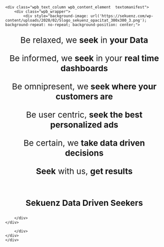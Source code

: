 	
	<div class="wpb_text_column wpb_content_element  textomanifest">
		<div class="wpb_wrapper">
			<div style="background-image: url('https://sekuenz.com/wp-content/uploads/2020/02/Slogo_sekuenz_opacitat_300x300_3.png'); background-repeat: no-repeat; background-position: center;">
<p style="text-align: center; font-size: 26px; line-height: 32px;">Be relaxed, we <strong>seek</strong> in <strong>your Data</strong></p>
<p style="text-align: center; font-size: 26px; line-height: 32px;">Be informed, we <strong>seek</strong> in your <strong>real time dashboards</strong></p>
<p style="text-align: center; font-size: 26px; line-height: 32px;">Be omnipresent, we <strong>seek where your customers are</strong></p>
<p style="text-align: center; font-size: 26px; line-height: 32px;">Be user centric, <strong>seek the best personalized ads</strong></p>
<p style="text-align: center; font-size: 26px; line-height: 32px;">Be certain, we <strong>take data driven decisions</strong></p>
<p style="text-align: center; font-size: 26px; line-height: 32px;"><strong>Seek</strong> with us, <strong>get results</strong></p>
<p>&nbsp;</p>
<p style="text-align: center; font-size: 26px;"><strong>Sekuenz Data Driven Seekers</strong></p>
</div>

		</div>
	</div>

		</div> 
	</div>
	</div> 
</div></div>

<!---
Sekuenz/Sekuenz is a ✨ special ✨ repository because its `README.md` (this file) appears on your GitHub profile.
You can click the Preview link to take a look at your changes.
--->
